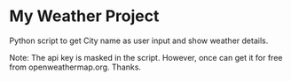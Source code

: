 # My Weather Project
Python script to get City name as user input and show weather details. <br>

Note: The api key is masked in the script. However, once can get it for free from openweathermap.org. Thanks.
